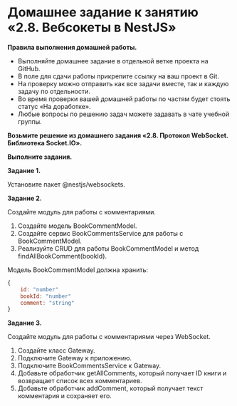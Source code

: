 # Домашнее задание к занятию «2.8. Вебсокеты в NestJS»

**Правила выполнения домашней работы.**
* Выполняйте домашнее задание в отдельной ветке проекта на GitHub.
* В поле для сдачи работы прикрепите ссылку на ваш проект в Git.
* На проверку можно отправить как все задачи вместе, так и каждую задачу по отдельности.
* Во время проверки вашей домашней работы по частям будет стоять статус «На доработке».
* Любые вопросы по решению задач можете задавать в чате учебной группы.

**Возьмите решение из домашнего задания «2.8. Протокол WebSocket. Библиотека Socket.IO».**

**Выполните задания.**

**Задание 1.**

Установите пакет @nestjs/websockets.

**Задание 2.**

Создайте модуль для работы с комментариями.

1. Создайте модель BookCommentModel.
2. Создайте сервис BookCommentsService для работы с BookCommentModel.
3. Реализуйте CRUD для работы BookCommentModel и метод findAllBookComment(bookId).

Модель BookCommentModel должна хранить:

```js
{
    id: "number"
    bookId: "number"
    comment: "string"
}

```


**Задание 3.**

Создайте модуль для работы с комментариями через WebSocket.
1. Создайте класс Gateway.
2. Подключите Gateway к приложению.
3. Подключите BookCommentsService к Gateway.
4. Добавьте обработчик getAllComments, который получает ID книги и возвращает список всех комментариев.
5. Добавьте обработчик addComment, который получает текст комментария и сохраняет его.
